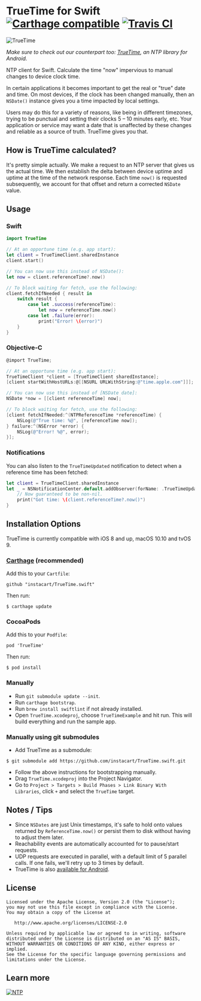 # TrueTime for Swift [![Carthage compatible](https://img.shields.io/badge/Carthage-compatible-4BC51D.svg?style=flat)](https://github.com/Carthage/Carthage) [![Travis CI](https://travis-ci.org/instacart/TrueTime.swift.svg?branch=master)](https://travis-ci.org/instacart/TrueTime.swift)

![TrueTime](truetime.png "TrueTime for Swift")

*Make sure to check out our counterpart too: [TrueTime](https://github.com/instacart/truetime-android), an NTP library for Android.*

NTP client for Swift. Calculate the time "now" impervious to manual changes to device clock time.

In certain applications it becomes important to get the real or "true" date and time. On most devices, if the clock has been changed manually, then an `NSDate()` instance gives you a time impacted by local settings.

Users may do this for a variety of reasons, like being in different timezones, trying to be punctual and setting their clocks 5 – 10 minutes early, etc. Your application or service may want a date that is unaffected by these changes and reliable as a source of truth. TrueTime gives you that.

## How is TrueTime calculated?

It's pretty simple actually. We make a request to an NTP server that gives us the actual time. We then establish the delta between device uptime and uptime at the time of the network response. Each time `now()` is requested subsequently, we account for that offset and return a corrected `NSDate` value.

## Usage

### Swift
```swift
import TrueTime

// At an opportune time (e.g. app start):
let client = TrueTimeClient.sharedInstance
client.start()

// You can now use this instead of NSDate():
let now = client.referenceTime?.now()

// To block waiting for fetch, use the following:
client.fetchIfNeeded { result in
    switch result {
        case let .success(referenceTime):
            let now = referenceTime.now()
        case let .failure(error):
            print("Error! \(error)")
    }
}
```
### Objective-C
```objective-c
@import TrueTime;

// At an opportune time (e.g. app start):
TrueTimeClient *client = [TrueTimeClient sharedInstance];
[client startWithHostURLs:@[[NSURL URLWithString:@"time.apple.com"]]];

// You can now use this instead of [NSDate date]:
NSDate *now = [[client referenceTime] now];

// To block waiting for fetch, use the following:
[client fetchIfNeeded:^(NTPReferenceTime *referenceTime) {
    NSLog(@"True time: %@", [referenceTime now]);
} failure:^(NSError *error) {
    NSLog(@"Error! %@", error);
}];
```

### Notifications

You can also listen to the `TrueTimeUpdated` notification to detect when a reference time has been fetched:

```swift
let client = TrueTimeClient.sharedInstance
let _ = NSNotificationCenter.default.addObserver(forName: .TrueTimeUpdated, object: client) { _ in
    // Now guaranteed to be non-nil.
    print("Got time: \(client.referenceTime?.now()")
}
```

## Installation Options

TrueTime is currently compatible with iOS 8 and up, macOS 10.10 and tvOS 9.

### [Carthage](https://github.com/Carthage/Carthage) (recommended)

Add this to your `Cartfile`:

```
github "instacart/TrueTime.swift"
```

Then run:
```
$ carthage update
```

### CocoaPods

Add this to your `Podfile`:

```
pod 'TrueTime'
```

Then run:
```
$ pod install
```

### Manually

* Run `git submodule update --init`.
* Run `carthage bootstrap`.
* Run `brew install swiftlint` if not already installed.
* Open `TrueTime.xcodeproj`, choose `TrueTimeExample` and hit run. This will build everything and run the sample app.

### Manually using git submodules

* Add TrueTime as a submodule:

```
$ git submodule add https://github.com/instacart/TrueTime.swift.git
```

* Follow the above instructions for bootstrapping manually.
* Drag `TrueTime.xcodeproj` into the Project Navigator.
* Go to `Project > Targets > Build Phases > Link Binary With Libraries`, click `+` and select the `TrueTime` target.

## Notes / Tips

* Since `NSDates` are just Unix timestamps, it's safe to hold onto values returned by `ReferenceTime.now()` or persist them to disk without having to adjust them later.
* Reachability events are automatically accounted for to pause/start requests.
* UDP requests are executed in parallel, with a default limit of 5 parallel calls. If one fails, we'll retry up to 3 times by default.
* TrueTime is also [available for Android](https://github.com/instacart/truetime-android).

## License

```
Licensed under the Apache License, Version 2.0 (the "License");
you may not use this file except in compliance with the License.
You may obtain a copy of the License at

   http://www.apache.org/licenses/LICENSE-2.0

Unless required by applicable law or agreed to in writing, software
distributed under the License is distributed on an "AS IS" BASIS,
WITHOUT WARRANTIES OR CONDITIONS OF ANY KIND, either express or implied.
See the License for the specific language governing permissions and
limitations under the License.
```

## Learn more

[![NTP](ntp.gif "Read more about the NTP protocol")](https://www.eecis.udel.edu/~mills/ntp/html/index.html)
